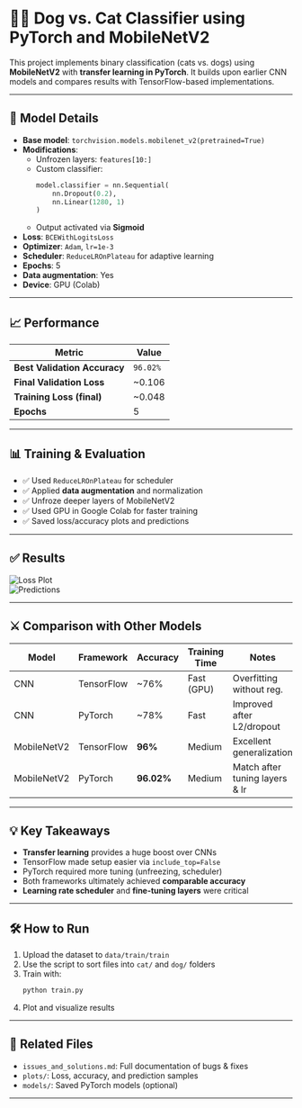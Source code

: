 # 🐶🐱 Dog vs. Cat Classifier using PyTorch and MobileNetV2

This project implements binary classification (cats vs. dogs) using **MobileNetV2** with **transfer learning in PyTorch**. It builds upon earlier CNN models and compares results with TensorFlow-based implementations.

---

## 🔧 Model Details

- **Base model**: `torchvision.models.mobilenet_v2(pretrained=True)`
- **Modifications**:
  - Unfrozen layers: `features[10:]`
  - Custom classifier:
    ```python
    model.classifier = nn.Sequential(
        nn.Dropout(0.2),
        nn.Linear(1280, 1)
    )
    ```
  - Output activated via **Sigmoid**
- **Loss**: `BCEWithLogitsLoss`
- **Optimizer**: `Adam`, `lr=1e-3`
- **Scheduler**: `ReduceLROnPlateau` for adaptive learning
- **Epochs**: 5
- **Data augmentation**: Yes
- **Device**: GPU (Colab)

---

## 📈 Performance

| Metric | Value |
|--------|-------|
| **Best Validation Accuracy** | `96.02%` |
| **Final Validation Loss** | ~0.106 |
| **Training Loss (final)** | ~0.048 |
| **Epochs** | 5 |

---

## 📊 Training & Evaluation

- ✅ Used `ReduceLROnPlateau` for scheduler
- ✅ Applied **data augmentation** and normalization
- ✅ Unfroze deeper layers of MobileNetV2
- ✅ Used GPU in Google Colab for faster training
- ✅ Saved loss/accuracy plots and predictions

---

## ✅ Results

![Loss Plot](results/loss_plot.png)  
![Predictions](results/sample_predictions.png)

---

## ⚔️ Comparison with Other Models

| Model | Framework | Accuracy | Training Time | Notes |
|-------|-----------|----------|----------------|-------|
| CNN | TensorFlow | ~76% | Fast (GPU) | Overfitting without reg. |
| CNN | PyTorch | ~78% | Fast | Improved after L2/dropout |
| MobileNetV2 | TensorFlow | **96%** | Medium | Excellent generalization |
| MobileNetV2 | PyTorch | **96.02%** | Medium | Match after tuning layers & lr |

---

## 💡 Key Takeaways

- **Transfer learning** provides a huge boost over CNNs
- TensorFlow made setup easier via `include_top=False`
- PyTorch required more tuning (unfreezing, scheduler)
- Both frameworks ultimately achieved **comparable accuracy**
- **Learning rate scheduler** and **fine-tuning layers** were critical

---

## 🛠️ How to Run

1. Upload the dataset to `data/train/train`
2. Use the script to sort files into `cat/` and `dog/` folders
3. Train with:
    ```bash
    python train.py
    ```
4. Plot and visualize results

---

## 📁 Related Files

- `issues_and_solutions.md`: Full documentation of bugs & fixes
- `plots/`: Loss, accuracy, and prediction samples
- `models/`: Saved PyTorch models (optional)

---

